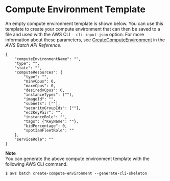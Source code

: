 # Compute Environment Template<a name="compute-environment-template"></a>

An empty compute environment template is shown below\. You can use this template to create your compute environment that can then be saved to a file and used with the AWS CLI `--cli-input-json` option\. For more information about these parameters, see [CreateComputeEnvironment](http://docs.aws.amazon.com/batch/latest/APIReference/API_CreateComputeEnvironment.html) in the *AWS Batch API Reference*\.

```
{
    "computeEnvironmentName": "",
    "type": "",
    "state": "",
    "computeResources": {
        "type": "",
        "minvCpus": 0,
        "maxvCpus": 0,
        "desiredvCpus": 0,
        "instanceTypes": [""],
        "imageId": "",
        "subnets": [""],
        "securityGroupIds": [""],
        "ec2KeyPair": "",
        "instanceRole": "",
        "tags": {"KeyName": ""},
        "bidPercentage": 0,
        "spotIamFleetRole": ""
    },
    "serviceRole": ""
}
```

**Note**  
You can generate the above compute environment template with the following AWS CLI command\.  

```
$ aws batch create-compute-environment --generate-cli-skeleton
```
